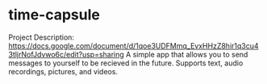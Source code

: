 # time-capsule
Project Description: https://docs.google.com/document/d/1qoe3UDFMmq_EvxHHzZ8hir1q3cu43tljrNofJdvwo6c/edit?usp=sharing
A simple app that allows you to send messages to yourself to be recieved in the future. Supports text, audio recordings, pictures, and videos.
